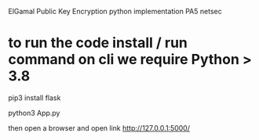 ElGamal Public Key Encryption python implementation
PA5 netsec

# to run the code install / run command on cli we require Python > 3.8
pip3 install flask

python3 App.py

then open a browser and open link 
http://127.0.0.1:5000/
